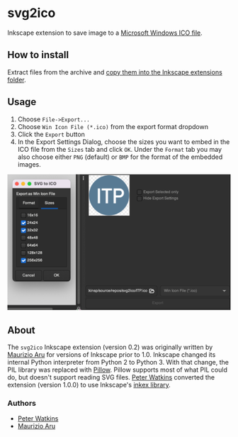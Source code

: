 # svg2ico

Inkscape extension to save image to a [Microsoft Windows ICO file](https://en.wikipedia.org/wiki/ICO_(file_format)).

## How to install

Extract files from the archive and [copy them into the Inkscape extensions folder](https://inkscape.org/learn/faq/#how-install-new-extensions-palettes-document-templates-symbol-sets-icon-sets-etc).

## Usage

1. Choose `File->Export...`
2. Choose `Win Icon File (*.ico)` from the export format dropdown
3. Click the `Export` button
4. In the Export Settings Dialog, choose the sizes you want to embed in the ICO file from the `Sizes` tab and click `OK`. Under the `Format` tab you may also choose either `PNG` (default) or `BMP` for the format of the embedded images.

![Export Settings Dialog](doc/images/export_dialog.png)

## About
The `svg2ico` Inkscape extension (version 0.2) was originally  written by [Maurizio Aru](https://github.com/ginopc) for versions of Inkscape prior to 1.0. Inkscape changed its internal Python interpreter from Python 2 to Python 3. With that change, the PIL library was replaced with [Pillow](https://pillow.readthedocs.io/en/stable/index.html). Pillow supports most of what PIL could do, but doesn't support reading SVG files. [Peter Watkins](https://github.com/watkipet) converted the extension (version 1.0.0) to use Inkscape's [inkex library](https://inkscape.gitlab.io/extensions/documentation/index.html).

### Authors
* [Peter Watkins](https://github.com/watkipet)
* [Maurizio Aru](https://github.com/ginopc)

